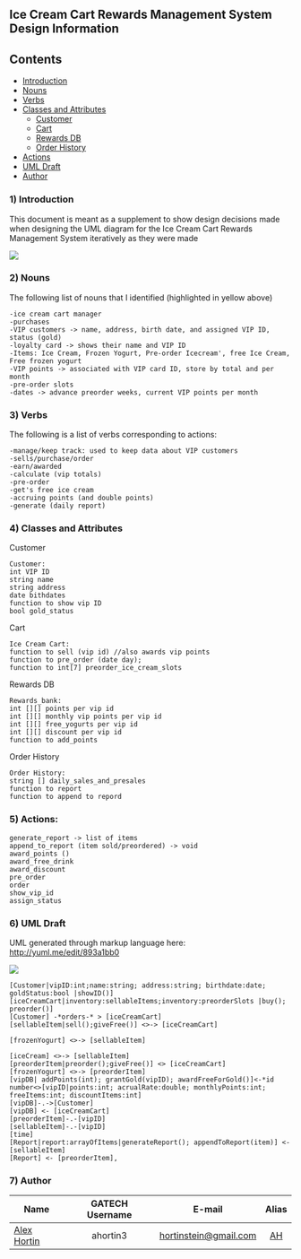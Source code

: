 ## **Ice Cream Cart Rewards Management System Design Information**

Contents
-----------------
- [Introduction](#introduction)
- [Nouns](#nouns)
- [Verbs](#verbs)
- [Classes and Attributes](#classes-and-attributes)
  - [Customer](#customer)
  - [Cart](#cart)
  - [Rewards DB](#rewards-db)
  - [Order History](#order-history)
- [Actions](#actions)
- [UML Draft](#uml-draft)
- [Author](#author)

### 1) Introduction
This document is meant as a supplement to show design decisions made when designing the UML 
diagram for the Ice Cream Cart Rewards Management System iteratively as they were made

![](http://i.imgur.com/3PF9lN8.png)

### 2) Nouns
The following list of nouns that I identified (highlighted in yellow above) 
``` text
-ice cream cart manager 
-purchases
-VIP customers -> name, address, birth date, and assigned VIP ID, status (gold)
-loyalty card -> shows their name and VIP ID
-Items: Ice Cream, Frozen Yogurt, Pre-order Icecream', free Ice Cream, Free frozen yogurt
-VIP points -> associated with VIP card ID, store by total and per month
-pre-order slots
-dates -> advance preorder weeks, current VIP points per month
```

### 3) Verbs
The following is a list of verbs corresponding to actions:
``` text
-manage/keep track: used to keep data about VIP customers
-sells/purchase/order
-earn/awarded
-calculate (vip totals)
-pre-order
-get's free ice cream
-accruing points (and double points)
-generate (daily report)
```

### 4) Classes and Attributes

Customer
``` 
Customer:
int VIP ID
string name
string address 
date bithdates
function to show vip ID 
bool gold_status

```

Cart
``` 
Ice Cream Cart:
function to sell (vip id) //also awards vip points
function to pre_order (date day);
function to int[7] preorder_ice_cream_slots 
```

Rewards DB
``` 
Rewards_bank:
int [][] points per vip id
int [][] monthly vip points per vip id
int [][] free_yogurts per vip id
int [][] discount per vip id
function to add_points
```

Order History
``` 
Order History:
string [] daily_sales_and_presales
function to report 
function to append to repord
```

### 5) Actions:

```
generate_report -> list of items
append_to_report (item sold/preordered) -> void
award_points ()
award_free_drink
award_discount
pre_order 
order
show_vip_id
assign_status
```

### 6) UML Draft
UML generated through markup language here:
http://yuml.me/edit/893a1bb0

![](http://yuml.me/893a1bb0)

```
[Customer|vipID:int;name:string; address:string; birthdate:date; goldStatus:bool |showID()] 
[iceCreamCart|inventory:sellableItems;inventory:preorderSlots |buy(); preorder()]
[Customer] -*orders-* > [iceCreamCart]
[sellableItem|sell();giveFree()] <>-> [iceCreamCart]

[frozenYogurt] <>-> [sellableItem]

[iceCream] <>-> [sellableItem]
[preorderItem|preorder();giveFree()] <> [iceCreamCart]
[frozenYogurt] <>-> [preorderItem]
[vipDB| addPoints(int); grantGold(vipID); awardFreeForGold()]<-*id number<>[vipID|points:int; acrualRate:double; monthlyPoints:int; freeItems:int; discountItems:int]
[vipDB]-.->[Customer]
[vipDB] <- [iceCreamCart]
[preorderItem]-.-[vipID]
[sellableItem]-.-[vipID]
[time]
[Report|report:arrayOfItems|generateReport(); appendToReport(item)] <- [sellableItem]
[Report] <- [preorderItem],
```
### 7) Author

| Name  				| GATECH Username		| E-mail						| Alias |
| --------------------- |:---------------------:|:-----------------------------:|:-----:| 
| [Alex Hortin](http://github.com/hortinstein) 	 		| ahortin3				| hortinstein@gmail.com  		| [AH](http://github.com/hortinstein )    |

